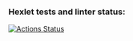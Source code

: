 ### Hexlet tests and linter status:
[![Actions Status](https://github.com/lamka5/python-project-lvl1/workflows/hexlet-check/badge.svg)](https://github.com/lamka5/python-project-lvl1/actions)